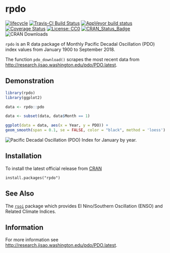 
<!-- README.md is generated from README.Rmd. Please edit that file -->

# rpdo

[![lifecycle](https://img.shields.io/badge/lifecycle-stable-brightgreen.svg)](https://www.tidyverse.org/lifecycle/#stable)
[![Travis-CI Build
Status](https://travis-ci.org/poissonconsulting/rpdo.svg?branch=master)](https://travis-ci.org/poissonconsulting/rpdo)
[![AppVeyor build
status](https://ci.appveyor.com/api/projects/status/github/poissonconsulting/rpdo?branch=master&svg=true)](https://ci.appveyor.com/project/poissonconsulting/rpdo)
[![Coverage
Status](https://img.shields.io/codecov/c/github/poissonconsulting/rpdo/master.svg)](https://codecov.io/github/poissonconsulting/rpdo?branch=master)
[![License:
CC0](https://img.shields.io/badge/License-CC0-blue.svg)](https://creativecommons.org/publicdomain/zero/1.0/)
[![CRAN\_Status\_Badge](http://www.r-pkg.org/badges/version/rpdo)](https://cran.r-project.org/package=rpdo)
![CRAN Downloads](http://cranlogs.r-pkg.org/badges/rpdo)

`rpdo` is an R data package of Monthly Pacific Decadal Oscillation (PDO)
index values from January 1900 to September 2018.

The function `pdo_download()` scrapes the most recent data from
<http://research.jisao.washington.edu/pdo/PDO.latest>.

## Demonstration

``` r
library(rpdo)
library(ggplot2)

data <- rpdo::pdo

data <- subset(data, data$Month == 1)

ggplot(data = data, aes(x = Year, y = PDO)) + 
geom_smooth(span = 0.1, se = FALSE, color = "black", method = 'loess') + geom_point() + ylab("January PDO Index")
```

![Pacific Decadal Oscillation (PDO) Index for January by
year.](man/figures/README-unnamed-chunk-2-1.png)

## Installation

To install the latest official release from
[CRAN](https://CRAN.R-project.org/package=rpdo)

    install.packages("rpdo")

## See Also

The [`rsoi`](https://github.com/boshek/rsoi) package which provides El
Nino/Southern Oscillation (ENSO) and Related Climate Indices.

## Information

For more information see
<http://research.jisao.washington.edu/pdo/PDO.latest>.
